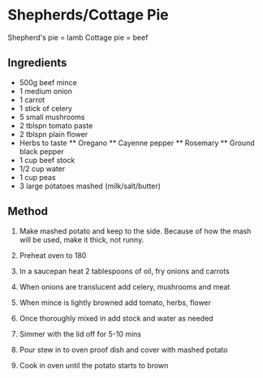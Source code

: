 # Shepherds/Cottage Pie

Shepherd's pie = lamb
Cottage pie = beef

## Ingredients

* 500g beef mince
* 1 medium onion
* 1 carrot
* 1 stick of celery
* 5 small mushrooms
* 2 tblspn tomato paste
* 2 tblspn plain flower
* Herbs to taste
** Oregano
** Cayenne pepper
** Rosemary
** Ground black pepper
* 1 cup beef stock
* 1/2 cup water
* 1 cup peas
* 3 large potatoes mashed (milk/salt/butter)

## Method

1. Make mashed potato and keep to the side. Because of how the mash will be
used, make it thick, not runny.

1. Preheat oven to 180

1. In a saucepan heat 2 tablespoons of oil, fry onions and carrots

1. When onions are translucent add celery, mushrooms and meat

1. When mince is lightly browned add tomato, herbs, flower

1. Once thoroughly mixed in add stock and water as needed

1. Simmer with the lid off for 5-10 mins

1. Pour stew in to oven proof dish and cover with mashed potato

1. Cook in oven until the potato starts to brown

